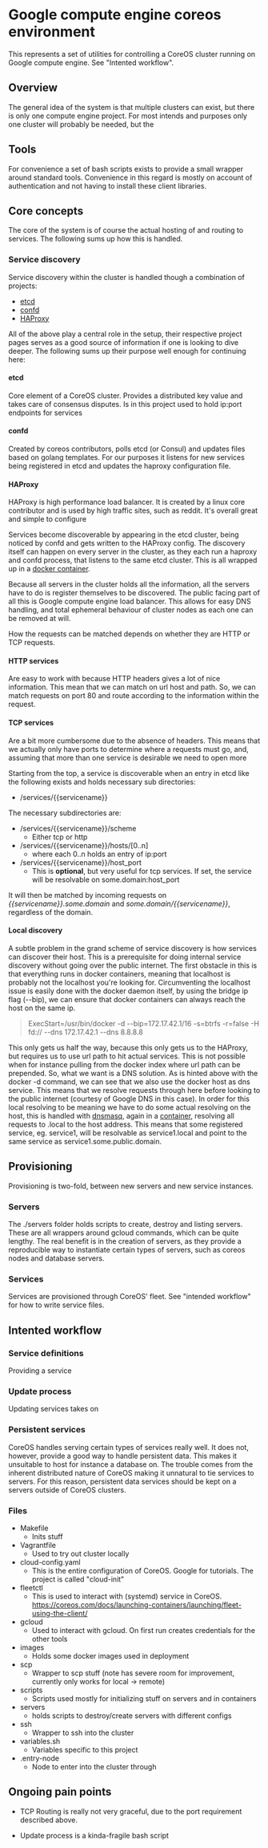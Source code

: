 # Google compute engine coreos environment

This represents a set of utilities for controlling a CoreOS cluster
running on Google compute engine. See "Intented workflow".

## Overview

The general idea of the system is that multiple clusters can exist,
but there is only one compute engine project. For most intends and
purposes only one cluster will probably be needed, but the

## Tools

For convenience a set of bash scripts exists to provide a small
wrapper around standard tools. Convenience in this regard is mostly
on account of authentication and not having to install these client
libraries. 


## Core concepts

The core of the system is of course the actual hosting of and routing
to services. The following sums up how this is handled.

### Service discovery

Service discovery within the cluster is handled though a combination
of projects:

- [etcd](https://github.com/coreos/etcd)
- [confd](https://github.com/kelseyhightower/confd)
- [HAProxy](http://www.haproxy.org/)

All of the above play a central role in the setup, their respective
project pages serves as a good source of information if one is looking
to dive deeper. The following sums up their purpose well enough for
continuing here:

#### etcd

Core element of a CoreOS cluster. Provides a distributed key value
and takes care of consensus disputes. Is in this project used to hold
ip:port endpoints for services

#### confd

Created by coreos contributors, polls etcd (or Consul) and updates
files based on golang templates. For our purposes it listens for new
services being registered in etcd and updates the haproxy
configuration file.

#### HAProxy

HAProxy is high performance load balancer. It is created by a linux
core contributor and is used by high traffic sites, such as reddit.
It's overall great and simple to configure

Services become discoverable by appearing in the etcd cluster, being
noticed by confd and gets written to the HAProxy config. The discovery
itself can happen on every server in the cluster, as they each run
a haproxy and confd process, that listens to the same etcd cluster.
This is all wrapped up in a [docker
container](https://registry.hub.docker.com/u/cstpdk/haproxy-confd/).

Because all servers in the cluster holds all the information, all the
servers have to do is register themselves to be discovered. The
public facing part of all this is Google compute engine load balancer.
This allows for easy DNS handling, and total ephemeral behaviour of
cluster nodes as each one can be removed at will.

How the requests can be matched depends on whether they are HTTP or
TCP requests.

#### HTTP services

Are easy to work with because HTTP headers gives a lot of nice
information. This mean that we can match on url host and path. So, we
can match requests on port 80 and route according to the information
within the request.

#### TCP services

Are a bit more cumbersome due to the absence of headers. This means
that we actually only have ports to determine where a requests must
go, and, assuming that more than one service is desirable we need to
open more

Starting from the top, a service is discoverable when an entry in etcd
like the following exists and holds necessary sub directories:

- /services/{{servicename}}

The necessary subdirectories are:

- /services/{{servicename}}/scheme
	- Either tcp or http
- /services/{{servicename}}/hosts/[0..n]
	- where each 0..n holds an entry of ip:port
- /services/{{servicename}}/host_port
	- This is **optional**, but very useful for tcp services. If
	set, the service will be resolvable on some.domain:host_port

It will then be matched by incoming requests on
*{{servicename}}.some.domain* and *some.domain/{{servicename}}*,
regardless of the domain. 

#### Local discovery

A subtle problem in the grand scheme of service discovery is how
services can discover their host. This is a prerequisite for doing
internal service discovery without going over the public internet. The
first obstacle in this is that everything runs in docker containers,
meaning that localhost is probably not the localhost you're looking
for. Circumventing the localhost issue is easily done with the docker
daemon itself, by using the bridge ip flag (--bip), we can ensure that
docker containers can always reach the host on the same ip.

> ExecStart=/usr/bin/docker -d --bip=172.17.42.1/16 -s=btrfs -r=false -H fd:// --dns 172.17.42.1 --dns 8.8.8.8

This only gets us half the way, because this only gets us to the
HAProxy, but requires us to use url path to hit actual services. This
is not possible when for instance pulling from the docker index where
url path can be prepended. So, what we want is a DNS solution. As is
hinted above with the docker -d command, we can see that we also use
the docker host as dns service. This means that we resolve requests
through here before looking to the public internet (courtesy of Google
DNS in this case). In order for this local resolving to be meaning we
have to do some actual resolving on the host, this is handled with
[dnsmasq](http://www.thekelleys.org.uk/dnsmasq/doc.html), again in
a [container](https://registry.hub.docker.com/u/cstpdk/dnsmasq/),
resolving all requests to .local to the host address. This means that
some registered service, eg. service1, will be resolvable as
service1.local and point to the same service as
service1.some.public.domain.


## Provisioning

Provisioning is two-fold, between new servers and new service
instances. 

### Servers

The ./servers folder holds scripts to create, destroy and listing
servers. These are all wrappers around gcloud commands, which can be
quite lengthy. The real benefit is in the creation of servers, as they
provide a reproducible way to instantiate certain types of servers,
such as coreos nodes and database servers.

### Services

Services are provisioned through CoreOS' fleet. See "intended workflow" for
how to write service files.

## Intented workflow

### Service definitions

Providing a service

### Update process

Updating services takes on 

### Persistent services

CoreOS handles serving certain types of services really well. It does
not, however, provide a good way to handle persistent data. This makes
it unsuitable to host for instance a database on. The trouble comes
from the inherent distributed nature of CoreOS making it unnatural to
tie services to servers. For this reason, persistent data services
should be kept on a servers outside of CoreOS clusters.

### Files

- Makefile
	- Inits stuff
- Vagrantfile
	- Used to try out cluster locally
- cloud-config.yaml
	- This is the entire configuration of CoreOS. Google
	for tutorials. The project is called "cloud-init"
- fleetctl
	- This is used to interact with (systemd) service in CoreOS.
	https://coreos.com/docs/launching-containers/launching/fleet-using-the-client/
- gcloud
	- Used to interact with gcloud. On first run creates
	credentials for the other tools
- images
	- Holds some docker images used in deployment
- scp
	- Wrapper to scp stuff (note has severe room for improvement,
	currently only works for local -> remote)
- scripts
	- Scripts used mostly for initializing stuff on servers and in
	containers
- servers
	- holds scripts to destroy/create servers with different
	configs
- ssh
	- Wrapper to ssh into the cluster
- variables.sh
	- Variables specific to this project
- .entry-node
	- Node to enter into the cluster through

## Ongoing pain points

- TCP Routing is really not very graceful, due to the port requirement
described above.

- Update process is a kinda-fragile bash script

